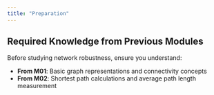 ```yaml
---
title: "Preparation"
---
```


## Required Knowledge from Previous Modules

Before studying network robustness, ensure you understand:
- **From M01**: Basic graph representations and connectivity concepts
- **From M02**: Shortest path calculations and average path length measurement